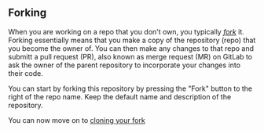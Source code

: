 ## Forking

When you are working on a repo that you don't own, you typically [*fork*](https://docs.github.com/en/pull-requests/collaborating-with-pull-requests/working-with-forks/fork-a-repo) it.
Forking essentially means that you make a copy of the repository (repo) that you become the owner of.
You can then make any changes to that repo and submitt a pull request (PR), also known as merge request (MR) on GitLab to ask the owner of the parent repository to incorporate your changes into their code.

You can start by forking this repository by pressing the "Fork" button to the right of the repo name.
Keep the default name and description of the repository.

You can now move on to [cloning your fork](02-cloning.md)
